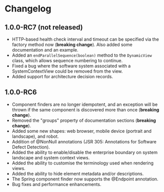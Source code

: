 # Changelog

## 1.0.0-RC7 (not released)

- HTTP-based health check interval and timeout can be specified via the factory method now (__breaking change__). Also added some documentation and an example.
- Added an ```endParallelSequence(boolean)``` method to the ```DynamicView``` class, which allows sequence numbering to continue.
- Fixed a bug where the software system associated with a SystemContextView could be removed from the view.
- Added support for architecture decision records.

## 1.0.0-RC6

- Component finders are no longer idempotent, and an exception will be thrown if the same component is discovered more than once (__breaking change__).
- Removed the "groups" property of documentation sections (__breaking change__).
- Added some new shapes: web browser, mobile device (portrait and landscape), and robot.
- Addition of @NonNull annotations (JSR 305: Annotations for Software Defect Detection).
- Added the ability to enable/disable the enterprise boundary on system landscape and system context views.
- Added the ability to customise the terminology used when rendering views.
- Added the ability to hide element metadata and/or descriptions.
- The Spring component finder now supports the @Endpoint annotation.
- Bug fixes and performance enhancements.
